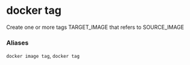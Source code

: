 # docker tag

<!---MARKER_GEN_START-->
Create one or more tags TARGET_IMAGE that refers to SOURCE_IMAGE

### Aliases

`docker image tag`, `docker tag`


<!---MARKER_GEN_END-->


